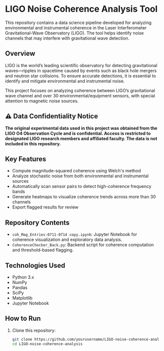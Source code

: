 # LIGO Noise Coherence Analysis Tool

This repository contains a data science pipeline developed for analyzing environmental and instrumental coherence in the Laser Interferometer Gravitational-Wave Observatory (LIGO). The tool helps identify noise channels that may interfere with gravitational wave detection.

## Overview

LIGO is the world’s leading scientific observatory for detecting gravitational waves—ripples in spacetime caused by events such as black hole mergers and neutron star collisions. To ensure accurate detections, it is essential to identify and mitigate environmental and instrumental noise.

This project focuses on analyzing coherence between LIGO’s gravitational wave channel and over 30 environmental/equipment sensors, with special attention to magnetic noise sources.

## ⚠️ Data Confidentiality Notice

**The original experimental data used in this project was obtained from the LIGO O4 Observation Cycle and is confidential. Access is restricted to designated LIGO research members and affiliated faculty. The data is not included in this repository.**

## Key Features

- Compute magnitude-squared coherence using Welch's method
- Analyze stochastic noise from both environmental and instrumental sources
- Automatically scan sensor pairs to detect high-coherence frequency bands
- Generate heatmaps to visualize coherence trends across more than 30 channels
- Export flagged results for review

## Repository Contents

- `coh_Mag_Entries-0711-0714 copy.ipynb`: Jupyter Notebook for coherence visualization and exploratory data analysis.
- `CoherenceChecker_Back.py`: Backend script for coherence computation and threshold-based flagging.

## Technologies Used

- Python 3.x
- NumPy
- Pandas
- SciPy
- Matplotlib
- Jupyter Notebook

## How to Run

1. Clone this repository:
   ```bash
   git clone https://github.com/yourusername/LIGO-noise-coherence-analysis.git
   cd LIGO-noise-coherence-analysis
